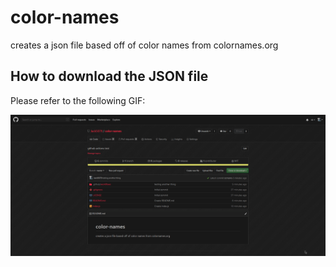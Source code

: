 # color-names

creates a json file based off of color names from colornames.org


## How to download the JSON file

Please refer to the following GIF:

![How to download colornames.json](download.gif)
